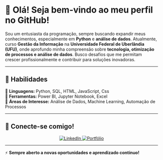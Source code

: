 # 👋 Olá! Seja bem-vindo ao meu perfil no GitHub!  

Sou um entusiasta da programação, sempre buscando expandir meus conhecimentos, especialmente em **Python** e **análise de dados**. Atualmente, curso **Gestão da Informação** na **Universidade Federal de Uberlândia (UFU)**, onde aprofundo minha compreensão sobre **tecnologia, otimização de processos e análise de dados**. Busco desafios que me permitam crescer profissionalmente e contribuir para soluções inovadoras.  

---

## 🚀 Habilidades  
🔹 **Linguagens:** Python, SQL, HTML, JavaScript, Css  
🔹 **Ferramentas:** Power BI, Jupyter Notebook, Excel  
🔹 **Áreas de Interesse:** Análise de Dados, Machine Learning, Automação de Processos  

---

## 📲 Conecte-se comigo!  

<p align="center">
  <a href="https://www.linkedin.com/in/phbngi" target="_blank">
    <img src="https://img.shields.io/badge/-LinkedIn-0077B5?style=for-the-badge&logo=linkedin&logoColor=white" alt="LinkedIn">
  </a>
  <a href="https://pedrobn04.github.io/Portfolio/" target="_blank">
    <img src="https://img.shields.io/badge/-Portfólio-000?style=for-the-badge&logo=google-chrome&logoColor=white" alt="Portfólio">
  </a>
</p>

---

⚡ **Sempre aberto a novas oportunidades e aprendizado contínuo!**  

